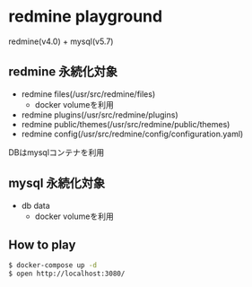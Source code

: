 # redmine playground

redmine(v4.0) + mysql(v5.7)

## redmine 永続化対象

* redmine files(/usr/src/redmine/files)
  * docker volumeを利用
* redmine plugins(/usr/src/redmine/plugins)
* redmine public/themes(/usr/src/redmine/public/themes)
* redmine config(/usr/src/redmine/config/configuration.yaml)

DBはmysqlコンテナを利用

## mysql 永続化対象

* db data
  * docker volumeを利用

## How to play

```bash
$ docker-compose up -d
$ open http://localhost:3080/
```
